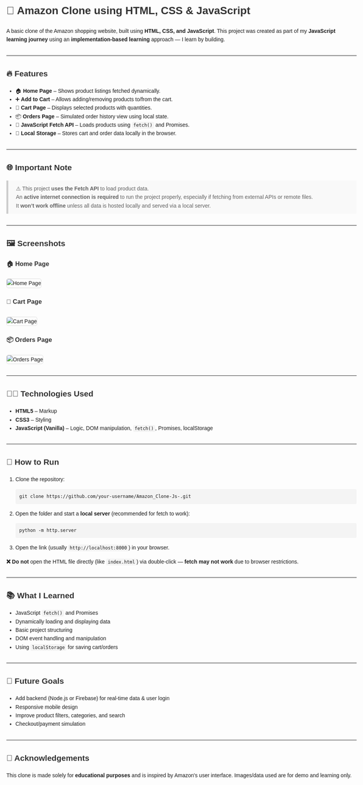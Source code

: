 <!DOCTYPE html>
<html lang="en">
<head>
  <meta charset="UTF-8" />
  <meta name="viewport" content="width=device-width, initial-scale=1.0"/>
  <title>Amazon Clone - README</title>
  <style>
    body { font-family: Arial, sans-serif; padding: 20px; max-width: 960px; margin: auto; line-height: 1.6; }
    h1, h2, h3 { color: #333; }
    img { max-width: 100%; height: auto; border: 1px solid #ddd; border-radius: 5px; margin-top: 10px; }
    code { background: #f4f4f4; padding: 2px 4px; border-radius: 4px; }
    pre { background: #f4f4f4; padding: 10px; border-radius: 4px; overflow-x: auto; }
    blockquote { background: #f9f9f9; padding: 10px 20px; border-left: 5px solid #ccc; margin: 1em 0; }
    hr { margin: 30px 0; }
  </style>
</head>
<body>

<h1>🛒 Amazon Clone using HTML, CSS & JavaScript</h1>
<p>A basic clone of the Amazon shopping website, built using <strong>HTML, CSS, and JavaScript</strong>. This project was created as part of my <strong>JavaScript learning journey</strong> using an <strong>implementation-based learning</strong> approach — I learn by building.</p>

<hr>

<h2>🔥 Features</h2>
<ul>
  <li>🏠 <strong>Home Page</strong> – Shows product listings fetched dynamically.</li>
  <li>➕ <strong>Add to Cart</strong> – Allows adding/removing products to/from the cart.</li>
  <li>🛒 <strong>Cart Page</strong> – Displays selected products with quantities.</li>
  <li>📦 <strong>Orders Page</strong> – Simulated order history view using local state.</li>
  <li>🔄 <strong>JavaScript Fetch API</strong> – Loads products using <code>fetch()</code> and Promises.</li>
  <li>💾 <strong>Local Storage</strong> – Stores cart and order data locally in the browser.</li>
</ul>

<hr>

<h2>🌐 Important Note</h2>
<blockquote>
⚠️ This project <strong>uses the Fetch API</strong> to load product data.<br>
An <strong>active internet connection is required</strong> to run the project properly, especially if fetching from external APIs or remote files.<br>
It <strong>won’t work offline</strong> unless all data is hosted locally and served via a local server.
</blockquote>

<hr>

<h2>🖼️ Screenshots</h2>

<h3>🏠 Home Page</h3>
<img src="https://github.com/user-attachments/assets/d656617f-fd6b-41c8-82b6-fcd22d984a40" alt="Home Page"/>

<h3>🛒 Cart Page</h3>
<img src="https://github.com/user-attachments/assets/dd8590d0-2399-4a7b-aa82-0dd488848132" alt="Cart Page"/>

<h3>📦 Orders Page</h3>
<img src="https://github.com/user-attachments/assets/7b64fe82-fd52-4314-a81c-38316c8a7d80" alt="Orders Page"/>

<hr>

<h2>🧑‍💻 Technologies Used</h2>
<ul>
  <li><strong>HTML5</strong> – Markup</li>
  <li><strong>CSS3</strong> – Styling</li>
  <li><strong>JavaScript (Vanilla)</strong> – Logic, DOM manipulation, <code>fetch()</code>, Promises, localStorage</li>
</ul>

<hr>

<h2>🚀 How to Run</h2>
<ol>
  <li>Clone the repository:
    <pre><code>git clone https://github.com/your-username/Amazon_Clone-Js-.git</code></pre>
  </li>
  <li>Open the folder and start a <strong>local server</strong> (recommended for fetch to work):
    <pre><code>python -m http.server</code></pre>
  </li>
  <li>Open the link (usually <code>http://localhost:8000</code>) in your browser.</li>
</ol>
<p><strong>❌ Do not</strong> open the HTML file directly (like <code>index.html</code>) via double-click — <strong>fetch may not work</strong> due to browser restrictions.</p>

<hr>

<h2>📚 What I Learned</h2>
<ul>
  <li>JavaScript <code>fetch()</code> and Promises</li>
  <li>Dynamically loading and displaying data</li>
  <li>Basic project structuring</li>
  <li>DOM event handling and manipulation</li>
  <li>Using <code>localStorage</code> for saving cart/orders</li>
</ul>

<hr>

<h2>📌 Future Goals</h2>
<ul>
  <li>Add backend (Node.js or Firebase) for real-time data & user login</li>
  <li>Responsive mobile design</li>
  <li>Improve product filters, categories, and search</li>
  <li>Checkout/payment simulation</li>
</ul>

<hr>

<h2>🙏 Acknowledgements</h2>
<p>This clone is made solely for <strong>educational purposes</strong> and is inspired by Amazon's user interface. Images/data used are for demo and learning only.</p>

</body>
</html>

